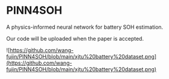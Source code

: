 # PINN4SOH
A physics-informed neural network for battery SOH estimation.

Our code will be uploaded when the paper is accepted.


![https://github.com/wang-fujin/PINN4SOH/blob/main/xjtu%20battery%20dataset.png](https://github.com/wang-fujin/PINN4SOH/blob/main/xjtu%20battery%20dataset.png)

